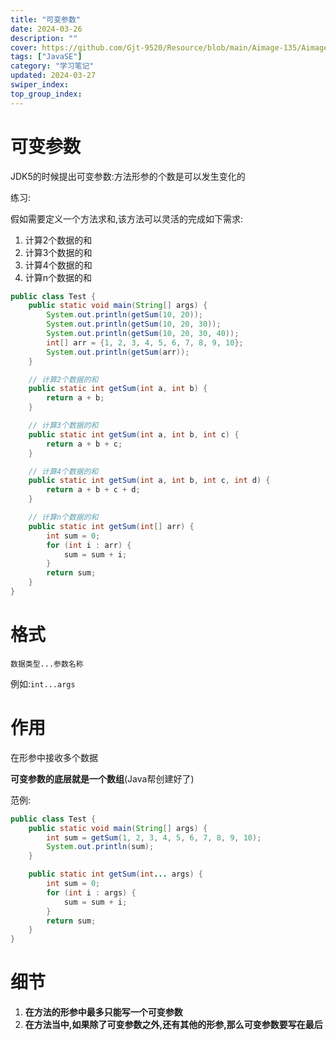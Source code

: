 ```yaml
---
title: "可变参数"
date: 2024-03-26
description: ""
cover: https://github.com/Gjt-9520/Resource/blob/main/Aimage-135/Aimage108.jpg?raw=true
tags: ["JavaSE"]
category: "学习笔记"
updated: 2024-03-27
swiper_index: 
top_group_index: 
---
```


# 可变参数

JDK5的时候提出可变参数:方法形参的个数是可以发生变化的

练习:

假如需要定义一个方法求和,该方法可以灵活的完成如下需求:                
1. 计算2个数据的和             
2. 计算3个数据的和              
3. 计算4个数据的和                  
4. 计算n个数据的和      

```java
public class Test {
    public static void main(String[] args) {
        System.out.println(getSum(10, 20));
        System.out.println(getSum(10, 20, 30));
        System.out.println(getSum(10, 20, 30, 40));
        int[] arr = {1, 2, 3, 4, 5, 6, 7, 8, 9, 10};
        System.out.println(getSum(arr));
    }

    // 计算2个数据的和
    public static int getSum(int a, int b) {
        return a + b;
    }

    // 计算3个数据的和
    public static int getSum(int a, int b, int c) {
        return a + b + c;
    }

    // 计算4个数据的和
    public static int getSum(int a, int b, int c, int d) {
        return a + b + c + d;
    }

    // 计算n个数据的和
    public static int getSum(int[] arr) {
        int sum = 0;
        for (int i : arr) {
            sum = sum + i;
        }
        return sum;
    }
}
```

# 格式

`数据类型...参数名称`

例如:`int...args`

# 作用

在形参中接收多个数据

**可变参数的底层就是一个数组**(Java帮创建好了)

范例:

```java
public class Test {
    public static void main(String[] args) {
        int sum = getSum(1, 2, 3, 4, 5, 6, 7, 8, 9, 10);
        System.out.println(sum);
    }

    public static int getSum(int... args) {
        int sum = 0;
        for (int i : args) {
            sum = sum + i;
        }
        return sum;
    }
}
```

# 细节

1. **在方法的形参中最多只能写一个可变参数**
2. **在方法当中,如果除了可变参数之外,还有其他的形参,那么可变参数要写在最后**